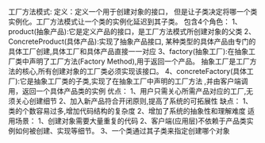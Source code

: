 工厂方法模式:
   定义：定义一个用于创建对象的接口，
        但是让子类决定将哪一个类实例化。工厂方法模式让一个类的实例化延迟到其子类。
包含4个角色：
1、product(抽象产品):它是定义产品的接口，是工厂方法模式所创建对象的父类
2、ConcreteProduct(具体产品):实现了抽象产品接口,
                某种类型的具体产品由专门的具体工厂创建,具体工厂和具体产品直接一一对应
3、factory(抽象工厂):在抽象工厂类中声明了工厂方法(Factory Method),用于返回一个产品。
               抽象工厂是工厂方法的核心,所有创建对象的工厂类必须实现该接口。
4、concreteFactory(具体工厂):它是抽象工厂类的子类,实现了在抽象工厂中声明的工厂方法
                     ,并由客户端调用，返回一个具体产品类的实例
优点：
   1、用户只需关心所需产品对应的工厂,无须关心创建细节
   2、加入新产品符合开闭原则,提高了系统的可拓展性
缺点：
   1、类的个数容易过多,增加代码结构的复杂度
   2、增加了系统的抽象性和理解难度
适用场景：
  1、创建对象需要大量重复的代码
  2、客户端(应用层)不依赖于产品类实例如何被创建、实现等细节。
  3、一个类通过其子类来指定创建哪个对象
